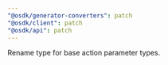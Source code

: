 ```yaml
---
"@osdk/generator-converters": patch
"@osdk/client": patch
"@osdk/api": patch
---
```


Rename type for base action parameter types.
